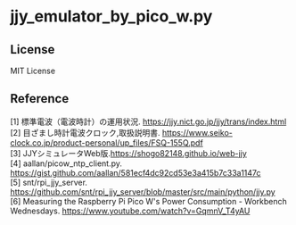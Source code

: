 # jjy_emulator_by_pico_w.py

## License
MIT License

## Reference
[1] 標準電波（電波時計）の運用状況. https://jjy.nict.go.jp/jjy/trans/index.html  
[2] 目ざまし時計電波クロック,取扱説明書. https://www.seiko-clock.co.jp/product-personal/up_files/FSQ-155Q.pdf  
[3] JJYシミュレータWeb版.https://shogo82148.github.io/web-jjy  
[4] aallan/picow_ntp_client.py. https://gist.github.com/aallan/581ecf4dc92cd53e3a415b7c33a1147c  
[5] snt/rpi_jjy_server. https://github.com/snt/rpi_jjy_server/blob/master/src/main/python/jjy.py  
[6] Measuring the Raspberry Pi Pico W's Power Consumption - Workbench Wednesdays. https://www.youtube.com/watch?v=GqmnV_T4yAU  

